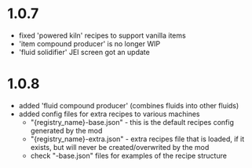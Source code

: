 # 1.0.7
- fixed 'powered kiln' recipes to support vanilla items
- 'item compound producer' is no longer WIP
- 'fluid solidifier' JEI screen got an update

# 1.0.8
- added 'fluid compound producer' (combines fluids into other fluids)
- added config files for extra recipes to various machines
    - "{registry_name}-base.json" - this is the default recipes config generated by the mod
    - "{registry_name}-extra.json" - extra recipes file that is loaded, if it exists, but will never be created/overwrited by the mod
    - check "-base.json" files for examples of the recipe structure 
